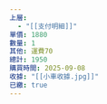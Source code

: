 ```yaml
---
上層:
  - "[[支付明細]]"
單價: 1880
數量: 1
其他: 運費70
總計: 1950
購買時間: 2025-09-08
收據: "[[小車收據.jpg]]"
已繳: true
---
```

